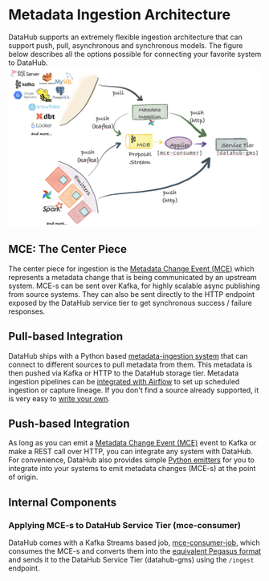 # Metadata Ingestion Architecture

DataHub supports an extremely flexible ingestion architecture that can support push, pull, asynchronous and synchronous models. 
The figure below describes all the options possible for connecting your favorite system to DataHub. 
![Ingestion Architecture](../imgs/ingestion-architecture.png)

## MCE: The Center Piece 

The center piece for ingestion is the [Metadata Change Event (MCE)] which represents a metadata change that is being communicated by an upstream system. 
MCE-s can be sent over Kafka, for highly scalable async publishing from source systems. They can also be sent directly to the HTTP endpoint exposed by the DataHub service tier to get synchronous success / failure responses. 

## Pull-based Integration

DataHub ships with a Python based [metadata-ingestion system](../../metadata-ingestion/README.md) that can connect to different sources to pull metadata from them. This metadata is then pushed via Kafka or HTTP to the DataHub storage tier. Metadata ingestion pipelines can be [integrated with Airflow](../../metadata-ingestion/README.md#lineage-with-airflow) to set up scheduled ingestion or capture lineage. If you don't find a source already supported, it is very easy to [write your own](../../metadata-ingestion/README.md#contributing).

## Push-based Integration

As long as you can emit a [Metadata Change Event (MCE)] event to Kafka or make a REST call over HTTP, you can integrate any system with DataHub. For convenience, DataHub also provides simple [Python emitters] for you to integrate into your systems to emit metadata changes (MCE-s) at the point of origin.

## Internal Components

### Applying MCE-s to DataHub Service Tier (mce-consumer)

DataHub comes with a Kafka Streams based job, [mce-consumer-job], which consumes the MCE-s and converts them into the [equivalent Pegasus format] and sends it to the DataHub Service Tier (datahub-gms) using the `/ingest` endpoint. 

[Metadata Change Event (MCE)]: ../what/mxe.md#metadata-change-event-mce
[Metadata Audit Event (MAE)]: ../what/mxe.md#metadata-audit-event-mae
[MAE]: ../what/mxe.md#metadata-audit-event-mae
[equivalent Pegasus format]: https://linkedin.github.io/rest.li/how_data_is_represented_in_memory#the-data-template-layer
[mce-consumer-job]: ../../metadata-jobs/mce-consumer-job
[Python emitters]: ../../metadata-ingestion/README.md#using-as-a-library

